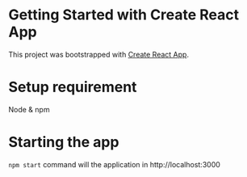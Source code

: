 # Getting Started with Create React App

This project was bootstrapped with [Create React App](https://github.com/facebook/create-react-app).

# Setup requirement

Node & npm

# Starting the app

`npm start` command will the application in http://localhost:3000
